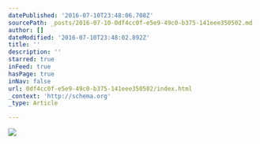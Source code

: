 ```yaml
---
datePublished: '2016-07-10T23:48:06.708Z'
sourcePath: _posts/2016-07-10-0df4cc0f-e5e9-49c0-b375-141eee350502.md
author: []
dateModified: '2016-07-10T23:48:02.892Z'
title: ''
description: ''
starred: true
inFeed: true
hasPage: true
inNav: false
url: 0df4cc0f-e5e9-49c0-b375-141eee350502/index.html
_context: 'http://schema.org'
_type: Article

---
```

![](https://the-grid-user-content.s3-us-west-2.amazonaws.com/fd2fe9e5-aad7-4f45-9340-91915dfef464.jpg)